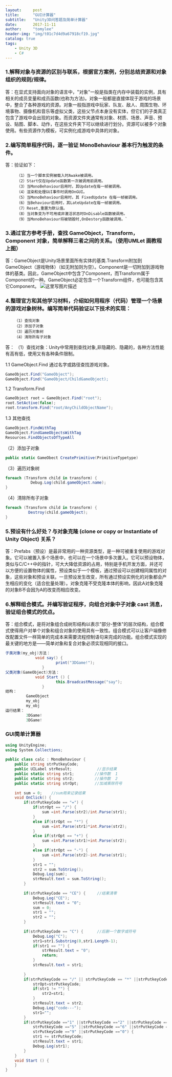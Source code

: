 ```yaml
---
layout:     post
title:      "GUI计算器"
subtitle:   "Unity3D问答题及简单计算器"
date:       2017-11-11
author:     "tomylee"
header-img: "img/t01c7d4d9a67918cf19.jpg"
catalog: true
tags:
    - Unity 3D
    - C#
---
```


### 1.解释对象与资源的区别与联系，根据官方案例，分别总结资源和对象组织的规则/规律。
答：在显式支持面向对象的语言中，"对象"一般是指类在内存中装载的实例，具有相关的成员变量和成员函数(也称为方法)。对象一般都是直接体现于游戏的场景中，整合了各种游戏的资源。对象一般指游戏中玩家、队友、敌人、周围生物、环境事物、摄像机和音乐等虚拟父类，这些父节点本身没有实体，但它们的子类真正包含了游戏中会出现的对象。而资源文件夹通常有对象、材质、场景、声音、预设、贴图、脚本、动作，在这些文件夹下可以继续进行划分。资源可以被多个对象使用。有些资源作为模板，可实例化成游戏中具体的对象。
### 2.编写简单程序代码，逐一验证 MonoBehaviour 基本行为触发的条件。

答：验证如下：
```
     （1）当一个脚本实例被载入时Awake被调用。
     （2）Start仅在Update函数第一次被调用前调用。
     （3）当MonoBehaviour启用时，其Update在每一帧被调用。
     （4）渲染和处理GUI事件时调用OnGUI。
     （5）当MonoBehaviour启用时，其 FixedUpdate 在每一帧被调用。
     （6）当Behaviour启用时，其LateUpdate在每一帧被调用。
     （7）Reset,重置为默认值。
     （8）当对象变为不可用或非激活状态时OnDisable函数被调用。
     （9）当MonoBehaviour将被销毁时,OnDestory函数被调用。`
```

### 3.通过官方参考手册，查找 GameObject，Transform，Component 对象，简单解释三者之间的关系。（使用UMLet 画教程上图）
答：GameObject是Unity场景里面所有实体的基类.Transform附加到GameObject（游戏物体）（如无附加则为空）。Component是一切附加到游戏物体的基类。因此，GameObject中包含了Component，而Transform属于Component的一种。GameObject必定包含一个Transform组件，也可能包含其它Component。
![这里写图片描述](http://img.blog.csdn.net/20170331000101358?watermark/2/text/aHR0cDovL2Jsb2cuY3Nkbi5uZXQvcXFfMzM0NTQxMTI=/font/5a6L5L2T/fontsize/400/fill/I0JBQkFCMA==/dissolve/70/gravity/SouthEast)
### 4.整理官方和其他学习材料，介绍如何用程序（代码）管理一个场景的游戏对象树林。编写简单代码验证以下技术的实现：
     
 ```    
     （1）查找对象 
     （2）添加子对象 
     （3）遍历对象树 
     （4）清除所有子对象
 ```
 
答： （1）查找对象：Unity中常用到查找对象,非隐藏的、隐藏的，各种方法性能有高有低，使用又有各种条件限制。
      
  1.1 GameObject.Find   通过名字或路径查找游戏对象。

```c#
GameObject.Find("GameObject");
GameObject.Find("GameObject/ChildGameObject);
```      
   1.2 Transform.Find

```c#
GameObject root = GameObject.Find("root");
root.SetActive(false); 
root.transform.Find("root/AnyChildObjectName");
```

   1.3 其他查找  

```c#
GameObject.FindWithTag 
GameObject.FindGameObjectsWithTag 
Resources.FindObjectsOfTypeAll 
```

   （2）添加子对象
   
```c#         
public static GameObect CreatePrimitive(PrimitiveTypetype)
```

   （3）遍历对象树 
   
```c#
foreach (Transform child in transform) {
           Debug.Log(child.gameObject.name);    
}
```

   （4）清除所有子对象 
   
```c#
foreach (Transform child in transform) {
          Destroy(child.gameObject);
}
```
  
### 5.预设有什么好处？与对象克隆 (clone or copy or Instantiate of Unity Object) 关系？
答：Prefabs（预设）是最非常用的一种资源类型，是一种可被重复使用的游戏对象。它可以被置入多个场景中，也可以在一个场景中多次置入。它可以预设物体，类似与C/C++中的指针，可大大降低资源的占用，特别是手机开发方面，并还可以方便的设置物体的属性，预设类似于一个模板，通过预设可以创建相同属性的对象，这些对象和预设关联。一旦预设发生改变，所有通过预设实例化的对象都会产生相应的变化（适合批量处理）。对象克隆不受克隆本体的影响，因此A对象克隆的对象B不会因为A的改变而相应改变。
### 6.解释组合模式。并编写验证程序，向组合对象中子对象 cast 消息， 验证组合模式的优点。
答：组合模式，是将对象组合成树形结构以表示"部分-整体"的层次结构，组合模式使得用户对单个对象和组合对象的使用具有一致性。组合模式可以让客户端像修改配置文件一样简单的完成本来需要流程控制语句来完成的功能。组合模式实现的最关键的地方是——简单对象和复合对象必须实现相同的接口。

```c#
子类对象(my_obj)方法：
             void say() {
                      print("3DGame!");
                }
父类对象(GameObject)方法：
             void Start () {
                      this.BroadcastMessage("say");
                }  
结构：
         GameObject
         my_obj
         my_obj
运行结果：
         3DGame!
         3DGame!
```

### GUI简单计算器

```c#
using UnityEngine;  
using System.Collections;  
  
public class calc : MonoBehaviour {      
    public string strPutkeyCode;  
    public UILabel strResult;           //显示结果 
    public static string str1;         //操作数  1
    public static string str2;         //操作数  2
    public static string strOpt;       //加减乘除符号  
  
    int sum = 0;    //sum用来记录结果    
    void OnClick() {  
        if(strPutkeyCode == "=") {  
            if(strOpt == "/") {  
                sum =int.Parse(str2)/int.Parse(str1);  
            }  
            else if(strOpt == "*") {  
                sum =int.Parse(str1)*int.Parse(str2);  
            }  
            else if(strOpt == "+") {  
                sum =int.Parse(str1)+int.Parse(str2);  
            }  
            else if(strOpt == "-") {  
                sum =int.Parse(str2)-int.Parse(str1);  
            }  
            str1 = "";  
            str2 = sum.ToString();  
            Debug.Log(sum);  
            strResult.text = sum.ToString();  
        }  
          
        if(strPutkeyCode == "CE") {     //结果清零
            Debug.Log("CE");  
            strResult.text = "0";  
            sum = 0;  
            str1 = "";  
            str2 = "";  
        }  
          
        if(strPutkeyCode == "C") {      //后删一个数字或符号
            Debug.Log("C");   
            str1=str1.Substring(0,str1.Length-1);  
            if(str1 == "") {  
                strResult.text = "0";  
                return;  
            }  
            strResult.text = str1;  
              
        }          
        if(strPutkeyCode == "/" || strPutkeyCode == "*" ||strPutkeyCode == "-"||strPutkeyCode == "+") {  
            strOpt=strPutkeyCode;
            if(str1 != "") {  
                str2=str1;    
            }     
            strResult.text = str2;  
            Debug.Log("code---");  
            str1="";  
        }     
        if(strPutkeyCode =="1" ||strPutkeyCode =="2" ||strPutkeyCode =="3" ||strPutkeyCode =="4" ||  
            strPutkeyCode =="5" ||strPutkeyCode =="6" ||strPutkeyCode =="7" ||strPutkeyCode =="8" ||  
            strPutkeyCode =="9" ||strPutkeyCode =="0") {  
            str1 += strPutkeyCode; 
            strResult.text = str1;  
            Debug.Log(str1);  
        }  
    }   
    void Start () {   
    }      
}
```
